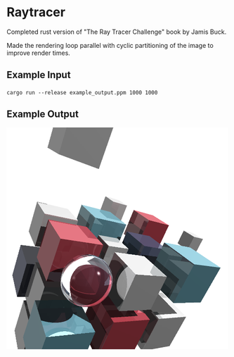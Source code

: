 # Raytracer

Completed rust version of "The Ray Tracer Challenge" book by Jamis Buck.

Made the rendering loop parallel with cyclic partitioning of the image to improve render times.

## Example Input

`cargo run --release example_output.ppm 1000 1000`

## Example Output

![alt text](https://raw.githubusercontent.com/lydiasamuel/raytracer/main/example_output.png)
